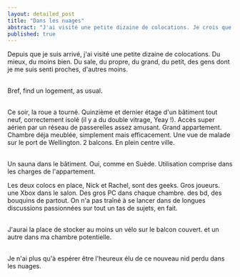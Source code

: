 ```yaml
---
layout: detailed_post
title: "Dans les nuages"
abstract: "J'ai visité une petite dizaine de colocations. Je crois que j'ai enfin trouvé la bonne. J'espère juste que les deux colocataires déjà en place auront la même idée."
published: true
---
```


Depuis que je suis arrivé, j'ai visité une petite dizaine de colocations. Du mieux, du moins bien. Du sale, du propre, du grand, du petit, des gens dont je me suis senti proches, d'autres moins.
<br />
<br />

Bref, find un logement, as usual.
<br />
<br />

Ce soir, la roue a tourné. Quinzième et dernier étage d'un bâtiment tout neuf, correctement isolé (il y a du double vitrage, Yeay !). Accès super aérien par un réseau de passerelles assez amusant. Grand appartement. Chambre déja meublée, simplement mais efficacement. Une vue de malade sur le port de Wellington. 2 balcons. En plein centre ville.
<br />
<br />

Un sauna dans le bâtiment. Oui, comme en Suède. Utilisation comprise dans les charges de l'appartement.

Les deux colocs en place, Nick et Rachel, sont des geeks. Gros joueurs. une Xbox dans le salon. Des gros PC dans chaque chambre. des bd, des bouquins de partout. On n'a pas traîné à se lancer dans de longues discussions passionnées sur tout un tas de sujets, en fait.
<br />
<br />

J'aurai la place de stocker au moins un vélo sur le balcon couvert. et un autre dans ma chambre potentielle.
<br />
<br />

Je n'ai plus qu'à espérer être l'heureux élu de ce nouveau nid perdu dans les nuages.